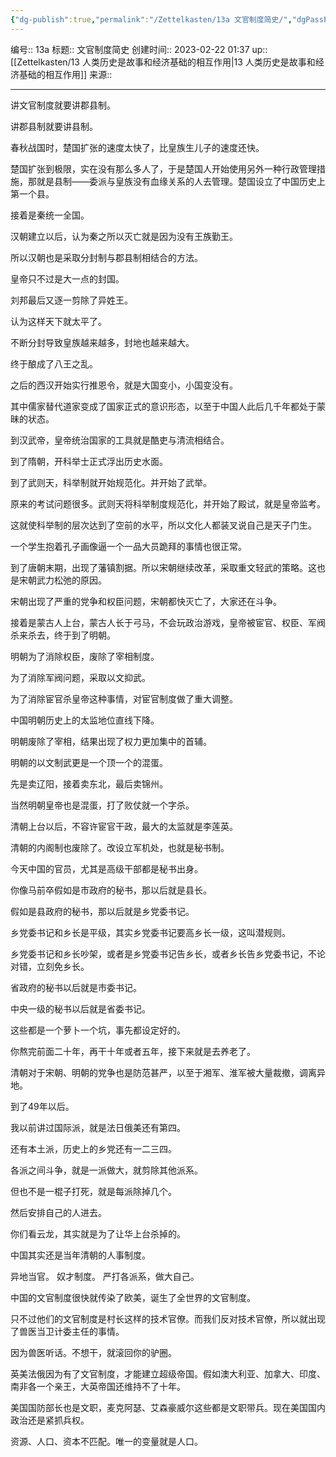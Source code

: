 ```yaml
---
{"dg-publish":true,"permalink":"/Zettelkasten/13a 文官制度简史/","dgPassFrontmatter":true}
---
```


编号:: 13a
标题:: 文官制度简史
创建时间:: 2023-02-22 01:37
up:: [[Zettelkasten/13 人类历史是故事和经济基础的相互作用\|13 人类历史是故事和经济基础的相互作用]]
来源:: 

---

讲文官制度就要讲郡县制。

讲郡县制就要讲县制。

春秋战国时，楚国扩张的速度太快了，比皇族生儿子的速度还快。

楚国扩张到极限，实在没有那么多人了，于是楚国人开始使用另外一种行政管理措施，那就是县制——委派与皇族没有血缘关系的人去管理。楚国设立了中国历史上第一个县。

接着是秦统一全国。

汉朝建立以后，认为秦之所以灭亡就是因为没有王族勤王。

所以汉朝也是采取分封制与郡县制相结合的方法。

皇帝只不过是大一点的封国。


刘邦最后又逐一剪除了异姓王。

认为这样天下就太平了。

不断分封导致皇族越来越多，封地也越来越大。

终于酿成了八王之乱。

之后的西汉开始实行推恩令，就是大国变小，小国变没有。

其中儒家替代道家变成了国家正式的意识形态，以至于中国人此后几千年都处于蒙昧的状态。

到汉武帝，皇帝统治国家的工具就是酷吏与清流相结合。

到了隋朝，开科举士正式浮出历史水面。

到了武则天，科举制就开始规范化。并开始了武举。

原来的考试问题很多。武则天将科举制度规范化，并开始了殿试，就是皇帝监考。

这就使科举制的层次达到了空前的水平，所以文化人都装叉说自己是天子门生。

一个学生抱着孔子画像逼一个一品大员跪拜的事情也很正常。

到了唐朝末期，出现了藩镇割据。所以宋朝继续改革，采取重文轻武的策略。这也是宋朝武力松弛的原因。

宋朝出现了严重的党争和权臣问题，宋朝都快灭亡了，大家还在斗争。

接着是蒙古人上台，蒙古人长于弓马，不会玩政治游戏，皇帝被宦官、权臣、军阀杀来杀去，终于到了明朝。

明朝为了消除权臣，废除了宰相制度。

为了消除军阀问题，采取以文抑武。

为了消除宦官杀皇帝这种事情，对宦官制度做了重大调整。

中国明朝历史上的太监地位直线下降。

明朝废除了宰相，结果出现了权力更加集中的首辅。

明朝的以文制武更是一个顶一个的混蛋。

先是卖辽阳，接着卖东北，最后卖锦州。

当然明朝皇帝也是混蛋，打了败仗就一个字杀。

清朝上台以后，不容许宦官干政，最大的太监就是李莲英。

清朝的内阁制也废除了。改设立军机处，也就是秘书制。

今天中国的官员，尤其是高级干部都是秘书出身。

你像马前卒假如是市政府的秘书，那以后就是县长。

假如是县政府的秘书，那以后就是乡党委书记。

乡党委书记和乡长是平级，其实乡党委书记要高乡长一级，这叫潜规则。

乡党委书记和乡长吵架，或者是乡党委书记告乡长，或者乡长告乡党委书记，不论对错，立刻免乡长。

省政府的秘书以后就是市委书记。

中央一级的秘书以后就是省委书记。

这些都是一个萝卜一个坑，事先都设定好的。

你熬完前面二十年，再干十年或者五年，接下来就是去养老了。

清朝对于宋朝、明朝的党争也是防范甚严，以至于湘军、淮军被大量裁撤，调离异地。

到了49年以后。

我以前讲过国际派，就是法日俄美还有第四。

还有本土派，历史上的乡党还有一二三四。

各派之间斗争，就是一派做大，就剪除其他派系。

但也不是一棍子打死，就是每派除掉几个。

然后安排自己的人进去。

你们看云龙，其实就是为了让华上台杀掉的。

中国其实还是当年清朝的人事制度。

异地当官。
奴才制度。
严打各派系，做大自己。

中国的文官制度很快就传染了欧美，诞生了全世界的文官制度。

只不过他们的文官制度是村长这样的技术官僚。而我们反对技术官僚，所以就出现了兽医当卫计委主任的事情。

因为兽医听话。不想干，就滚回你的驴圈。

英美法俄因为有了文官制度，才能建立超级帝国。假如澳大利亚、加拿大、印度、南非各一个亲王，大英帝国还维持不了十年。

美国国防部长也是文职，麦克阿瑟、艾森豪威尔这些都是文职带兵。现在美国国内政治还是紧抓兵权。

资源、人口、资本不匹配。唯一的变量就是人口。
